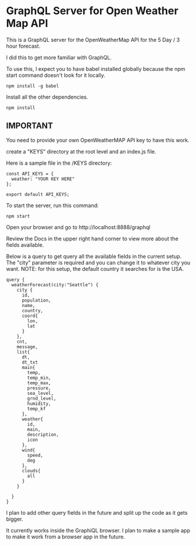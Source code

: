# GraphQL Server for Open Weather Map API

This is a GraphQL server for the OpenWeatherMap API for the 5 Day / 3 hour forecast.

I did this to get more familiar with GraphQL.

To use this, I expect you to have babel installed globally because the npm start command doesn't look for it locally.

```
npm install -g babel
```

Install all the other dependencies.

```
npm install
```

## IMPORTANT

You need to provide your own OpenWeatherMAP API key to have this work.

create a "KEYS" directory at the root level and an index.js file.

Here is a sample file in the /KEYS directory:

```
const API_KEYS = {
  weather: "YOUR KEY HERE"
};

export default API_KEYS;
```

To start the server, run this command:


```
npm start
```

Open your browser and go to http://localhost:8888/graphql

Review the Docs in the upper right hand corner to view more about the fields available.

Below is a query to get query all the available fields in the current setup.  The "city" parameter is required and you can change it to whatever city you want.  NOTE: for this setup, the default country it searches for is the USA.

```
query {
  weatherForecast(city:"Seattle") {
    city {
      id,
      population,
      name,
      country,
      coord{
        lon,
        lat
      }
    },
    cnt,
    message,
    list{
      dt,
      dt_txt
      main{
        temp,
        temp_min,
        temp_max,
        pressure,
        sea_level,
        grnd_level,
        humidity,
        temp_kf
      },
      weather{
        id,
        main,
        description,
        icon
      },
      wind{
        speed,
        deg
      },
      clouds{
        all
      }
    }

  }
}
```

I plan to add other query fields in the future and split up the code as it gets bigger.  

It currently works inside the GraphiQL browser.  I plan to make a sample app to make it work from a browser app in the future.
